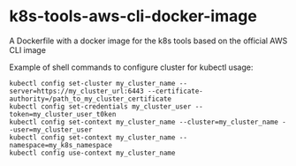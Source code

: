 # k8s-tools-aws-cli-docker-image
A Dockerfile with a docker image for the k8s tools based on the official AWS CLI image

Example of shell commands to configure cluster for kubectl usage:  
```
kubectl config set-cluster my_cluster_name --server=https://my_cluster_url:6443 --certificate-authority=/path_to_my_cluster_certificate  
kubectl config set-credentials my_cluster_user --token=my_cluster_user_t0ken  
kubectl config set-context my_cluster_name --cluster=my_cluster_name --user=my_cluster_user  
kubectl config set-context my_cluster_name --namespace=my_k8s_namespace  
kubectl config use-context my_cluster_name  
```
